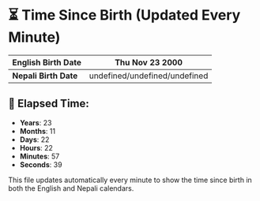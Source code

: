 # ⏳ Time Since Birth (Updated Every Minute)

| **English Birth Date** | Thu Nov 23 2000 |
|------------------------|-------------------------------------|
| **Nepali Birth Date**  | undefined/undefined/undefined                  |

## 📅 Elapsed Time:

- **Years**: 23
- **Months**: 11
- **Days**: 22
- **Hours**: 22
- **Minutes**: 57
- **Seconds**: 39

This file updates automatically every minute to show the time since birth in both the English and Nepali calendars.